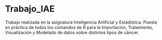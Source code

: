 # Trabajo_IAE
Trabajo realizada en la asignatura Inteligencia Artificial y Estadística.
Puesta en práctica de todos los comandos de R para la Importación, Tratamiento, Visualización y Modelado de datos sobre distintos tipos de cáncer.
